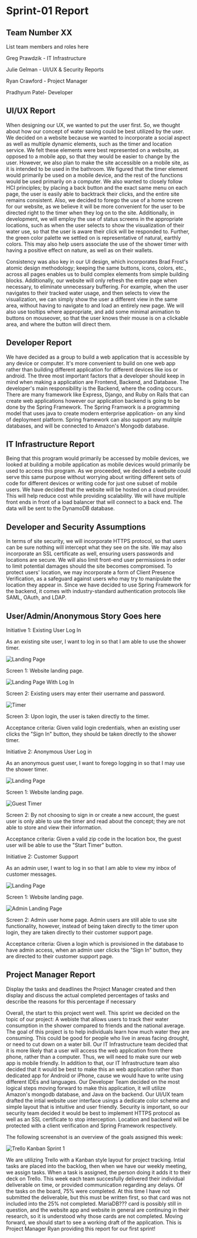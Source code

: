 # Sprint-01 Report

## Team Number XX

List team members and roles here

Greg Prawdzik - IT Infrastructure

Julie Gelman - UI/UX & Security Reports

Ryan Crawford - Project Manager

Pradhyum Patel- Developer

## UI/UX Report

When designing our UX, we wanted to put the user first. So, we thought about how our concept of water saving could be best utilized by the user. We decided on a website because we wanted to incorporate a social aspect as well as multiple dynamic elements, such as the timer and location service. We felt these elements were best represented on a website, as opposed to a mobile app, so that they would be easier to change by the user. However, we also plan to make the site accessible on a mobile site, as it is intended to be used in the bathroom. We figured that the timer element would primarily be used on a mobile device, and the rest of the functions would be used primarily on a computer. We also wanted to closely follow HCI principles; by placing a back button and the exact same menu on each page, the user is easily able to backtrack their clicks, and the entire site remains consistent. Also, we decided to forego the use of a home screen for our website, as we believe it will be more convenient for the user to be directed right to the timer when they log on to the site. Additionally, in development, we will employ the use of status screens in the appropriate locations, such as when the user selects to show the visualization of their water use, so that the user is aware their click will be responded to. Further, the green color palette we settled on is representative of natural, earthly colors. This may also help users associate the use of the shower timer with having a positive effect on nature, as well as on their wallets. 

Consistency was also key in our UI design, which incorporates Brad Frost's atomic design methodology; keeping the same buttons, icons, colors, etc., across all pages enables us to build complex elements from simple building blocks. Additionally, our website will only refresh the entire page when necessary, to eliminate unnecessary buffering. For example, when the user navigates to their tracked water usage, and then selects to view the visualization, we can simply show the user a different view in the same area, without having to navigate to and load an entirely new page. We will also use tooltips where appropriate, and add some minimal animation to buttons on mouseover, so that the user knows their mouse is on a clickable area, and where the button will direct them.


## Developer Report

We have decided as a group to build a web application that is accessible by any device or computer. It's more convenient to build on one web app rather than building different application for different devices like ios or android. The three most important factors that a developer should keep in mind when making a application are Frontend, Backend, and Database. The developer's main responsibility is the Backend, where the coding occurs. There are many framework like Express, Django, and Ruby on Rails that can create web applications however our application backend is going to be done by the Spring Framework. The Spring Framwork is a programming model that uses java to create modern enterprise application- on any kind of deployment platform. Spring framework can also support any mulitple databases, and will be connected to Amazon's Mongodb database.

## IT Infrastructure Report

Being that this program would primarily be accessed by mobile devices, we looked at building a mobile application as mobile devices would primarily be used to access this program.  As we proceeded, we decided a website could serve this same purpose without worrying about writing different sets of code for different devices or writing code for just one subset of mobile users.  We have decided that the website will be hosted on a cloud provider.  This will help reduce cost while providing scalability.  We will have multiple front ends in front of a load balancer that will connect to a back end.  The data will be sent to the DynamoDB database.  

## Developer and Security Assumptions

In terms of site security, we will incorporate HTTPS protocol, so that users can be sure nothing will intercept what they see on the site. We may also incorporate an SSL certificate as well, ensuring users passwords and locations are secure. We will also limit front-end user permissions in order to limit potential damages should the site becomes compromised. To protect users' location, we may incorporate a form of Client Presence Verification, as a safeguard against users who may try to manipulate the location they appear in. Since we have decided to use Spring Framework for the backend, it comes with industry-standard authentication protocols like SAML, OAuth, and LDAP. 

## User/Admin/Anonymous Story Goes here

Initiative 1: Existing User Log In

As an existing site user, I want to log in so that I am able to use the shower timer. 

![Landing Page](images/landingPage.png "Website Landing Page")

Screen 1: Website landing page.

![Landing Page With Log In](images/landingPage_SignIn.png "Existing User Sign In")

Screen 2: Existing users may enter their username and password.

![Timer](images/timer.png "Timer")

Screen 3: Upon login, the user is taken directly to the timer.

Acceptance criteria: Given valid login credentials, when an existing user clicks the "Sign In" button, they should be taken directly to the shower timer.

Initiative 2: Anonymous User Log in

As an anonymous guest user, I want to forego logging in so that I may use the shower timer. 

![Landing Page](images/landingPage.png "Website Landing Page")

Screen 1: Website landing page.

![Guest Timer](images/guestTimer.png "Timer for Anonymous Guest User")

Screen 2: By not choosing to sign in or create a new account, the guest user is only able to use the timer and read about the concept; they are not able to store and view their information.

Acceptance criteria: Given a valid zip code in the location box, the guest user will be able to use the "Start Timer" button.

Initiative 2: Customer Support

As an admin user, I want to log in so that I am able to view my inbox of customer messages.

![Landing Page](images/landingPage.png "Website Landing Page")

Screen 1: Website landing page.

![Admin Landing Page](images/adminHome.png "Admin Home Page")

Screen 2: Admin user home page. Admin users are still able to use site functionality, however, instead of being taken directly to the timer upon login, they are taken directly to their customer support page.

Acceptance criteria: Given a login which is provisioned in the database to have admin access, when an admin user clicks the "Sign In" button, they are directed to their customer support page.

## Project Manager Report

Display the tasks and deadlines the Project Manager created and then display and discuss the actual completed percentages of tasks and describe the reasons for this percentage if necessary

Overall, the start to this project went well. This sprint we decided on the topic of our project: A webiste that allows users to track their water consumption in the shower compared to friends and the national average. The goal of this project is to help individuals learn how much water they are consuming. This could be good for people who live in areas facing drought, or need to cut down on a water bill. Our IT Infrastructure team decided that it is more likely that a user will access the web application from there phone, rather than a computer. Thus, we will need to make sure our web app is mobile friendly. In addition to that, our IT Infrastructure team also decided that it would be best to make this an web application rather than dedicated app for Android or iPhone, cause we would have to write using different IDEs and languages. Our Developer Team decided on the most logical steps moving forward to make this application, it will utilize Amazon's mongodb database, and Java on the backend. Our UI/UX team drafted the intial website user interface usings a dedicate color scheme and simple layout that is intuitive and user friendly. Security is important, so our security team decided it would be best to implement HTTPS protocol as well as an SSL certificate to stop interception. Location and backend will be protected with a client verification and Spring Framework respectively.

The following screenshot is an overview of the goals assigned this week:

![Trello Kanban Sprint 1](images/SprintOne "Kanban")

We are utilizing Trello with a Kanban style layout for project tracking. Intial tasks are placed into the backlog, then when we have our weekly meeting, we assign tasks. When a task is assigned, the person doing it adds it to their deck on Trello. This week each team succesfully delivered their individual deliverable on time, or provided communication regarding any delays. Of the tasks on the board, 75% were completed. At this time I have not submitted the deliverable, but this must be written first, so that card was not included into the 25% not completed. MariaDB??? card is possibly still in question, and the website app and website in general are continuing in their research, so it is understood why those cards are not completed. Moving forward, we should start to see a working draft of the application. This is Project Manager Ryan providing this report for our first sprint!
